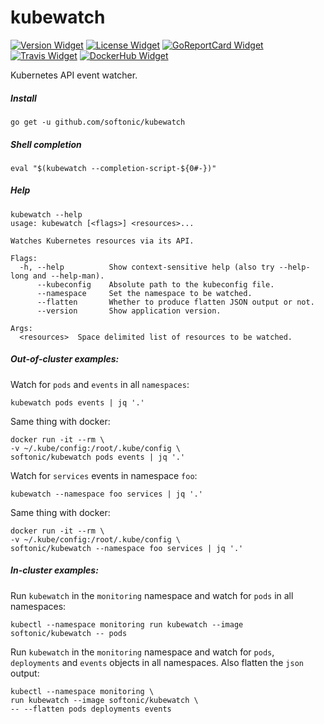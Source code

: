 # kubewatch

[![Version Widget]][Version] [![License Widget]][License] [![GoReportCard Widget]][GoReportCard] [![Travis Widget]][Travis] [![DockerHub Widget]][DockerHub]

[Version]: https://github.com/softonic/kubewatch/releases
[Version Widget]: https://img.shields.io/github/release/softonic/kubewatch.svg?maxAge=60
[License]: http://www.apache.org/licenses/LICENSE-2.0.txt
[License Widget]: https://img.shields.io/badge/license-APACHE2-1eb0fc.svg
[GoReportCard]: https://goreportcard.com/report/softonic/kubewatch
[GoReportCard Widget]: https://goreportcard.com/badge/softonic/kubewatch
[Travis]: https://travis-ci.org/softonic/kubewatch
[Travis Widget]: https://travis-ci.org/softonic/kubewatch.svg?branch=master
[DockerHub]: https://hub.docker.com/r/softonic/kubewatch
[DockerHub Widget]: https://img.shields.io/docker/pulls/softonic/kubewatch.svg

Kubernetes API event watcher.

##### Install

```
go get -u github.com/softonic/kubewatch
```

##### Shell completion

```
eval "$(kubewatch --completion-script-${0#-})"
```

##### Help

```
kubewatch --help
usage: kubewatch [<flags>] <resources>...

Watches Kubernetes resources via its API.

Flags:
  -h, --help          Show context-sensitive help (also try --help-long and --help-man).
      --kubeconfig    Absolute path to the kubeconfig file.
      --namespace     Set the namespace to be watched.
      --flatten       Whether to produce flatten JSON output or not.
      --version       Show application version.

Args:
  <resources>  Space delimited list of resources to be watched.
```

##### Out-of-cluster examples:

Watch for `pods` and `events` in all `namespaces`:
```
kubewatch pods events | jq '.'
```

Same thing with docker:
```
docker run -it --rm \
-v ~/.kube/config:/root/.kube/config \
softonic/kubewatch pods events | jq '.'
```

Watch for `services` events in namespace `foo`:
```
kubewatch --namespace foo services | jq '.'
```

Same thing with docker:
```
docker run -it --rm \
-v ~/.kube/config:/root/.kube/config \
softonic/kubewatch --namespace foo services | jq '.'
```

##### In-cluster examples:

Run `kubewatch` in the `monitoring` namespace and watch for `pods` in all namespaces:
```
kubectl --namespace monitoring run kubewatch --image softonic/kubewatch -- pods
```

Run `kubewatch` in the `monitoring` namespace and watch for `pods`, `deployments` and `events` objects in all namespaces. Also flatten the `json` output:
```
kubectl --namespace monitoring \
run kubewatch --image softonic/kubewatch \
-- --flatten pods deployments events
```
